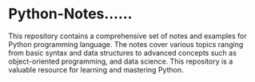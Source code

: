 # Python-Notes......
 This repository contains a comprehensive set of notes and examples for Python programming language. The notes cover various topics ranging from basic syntax and data structures to advanced concepts such as object-oriented programming, and data science. This repository is a valuable resource for learning and mastering Python.
